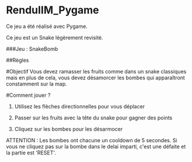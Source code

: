 # RenduIIM_Pygame

Ce jeu a été réalisé avec Pygame.

Ce jeu est un Snake légèrement revisité.

###Jeu : SnakeBomb

##Règles

#Objectif
Vous devez ramasser les fruits comme dans un snake classiques mais en plus de cela, vous devez désamorcer les bombes qui apparaîtront constamment sur la map.

#Comment jouer ?

1. Utilisez les flèches directionnelles pour vous déplacer

2. Passer sur les fruits avec la tête du snake pour gagner des points

3. Cliquez sur les bombes pour les désarmocer

ATTENTION : Les bombes ont chacune un cooldown de 5 secondes. Si vous ne cliquez pas sur la bombe dans le delai imparti, c'est une défaite et la partie est 'RESET'.






